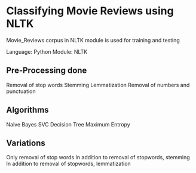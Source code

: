 # Classifying Movie Reviews using NLTK

Movie_Reviews corpus in NLTK module is used for training and testing

Language: Python
Module: NLTK

## Pre-Processing done
Removal of stop words
Stemming
Lemmatization
Removal of numbers and punctuation

## Algorithms
Naive Bayes
SVC
Decision Tree
Maximum Entropy

## Variations
Only removal of stop words
In addition to removal of stopwords, stemming
In addition to removal of stopwords, lemmatization